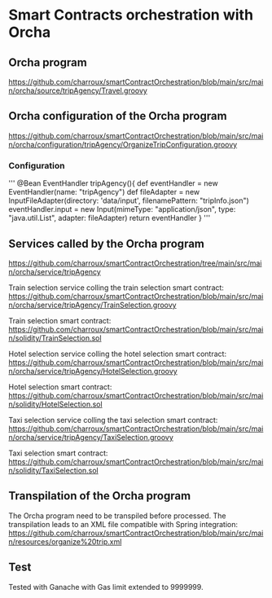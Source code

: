 # Smart Contracts orchestration with Orcha

## Orcha program

https://github.com/charroux/smartContractOrchestration/blob/main/src/main/orcha/source/tripAgency/Travel.groovy

## Orcha configuration of the Orcha program

https://github.com/charroux/smartContractOrchestration/blob/main/src/main/orcha/configuration/tripAgency/OrganizeTripConfiguration.groovy

### Configuration 

'''
@Bean
EventHandler tripAgency(){
def eventHandler = new EventHandler(name: "tripAgency")
def fileAdapter = new InputFileAdapter(directory: 'data/input', filenamePattern: "tripInfo.json")
eventHandler.input = new Input(mimeType: "application/json", type: "java.util.List", adapter: fileAdapter)
return eventHandler
}
'''

## Services called by the Orcha program

https://github.com/charroux/smartContractOrchestration/tree/main/src/main/orcha/service/tripAgency

Train selection service colling the train selection smart contract: https://github.com/charroux/smartContractOrchestration/blob/main/src/main/orcha/service/tripAgency/TrainSelection.groovy

Train selection smart contract: https://github.com/charroux/smartContractOrchestration/blob/main/src/main/solidity/TrainSelection.sol

Hotel selection service colling the hotel selection smart contract: https://github.com/charroux/smartContractOrchestration/blob/main/src/main/orcha/service/tripAgency/HotelSelection.groovy

Hotel selection smart contract: https://github.com/charroux/smartContractOrchestration/blob/main/src/main/solidity/HotelSelection.sol

Taxi selection service colling the taxi selection smart contract: https://github.com/charroux/smartContractOrchestration/blob/main/src/main/orcha/service/tripAgency/TaxiSelection.groovy

Taxi selection smart contract: https://github.com/charroux/smartContractOrchestration/blob/main/src/main/solidity/TaxiSelection.sol

## Transpilation of the Orcha program

The Orcha program need to be transpiled before processed. The transpilation leads to an XML file compatible with Spring integration: https://github.com/charroux/smartContractOrchestration/blob/main/src/main/resources/organize%20trip.xml

## Test

Tested with Ganache with Gas limit extended to 9999999.
